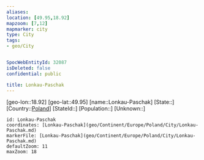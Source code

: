```yaml
---
aliases: 
location: [49.95,18.92]
mapzoom: [7,12] 
mapmarker: city 
type: City
tags:
- geo/City


SpocWebEntityId: 32087
isDeleted: false
confidential: public

title: Lonkau-Paschak
---
```

[geo-lon::18.92]
[geo-lat::49.95]
[name::Lonkau-Paschak]
[State::]
[Country::[Poland](geo/Continent/Europe/Poland.md)]
[StateId::]
[Population::]
[Unknown::]


```leaflet
id: Lonkau-Paschak
coordinates: [Lonkau-Paschak](geo/Continent/Europe/Poland/City/Lonkau-Paschak.md)
markerFile: [Lonkau-Paschak](geo/Continent/Europe/Poland/City/Lonkau-Paschak.md)
defaultZoom: 11 
maxZoom: 18
```


